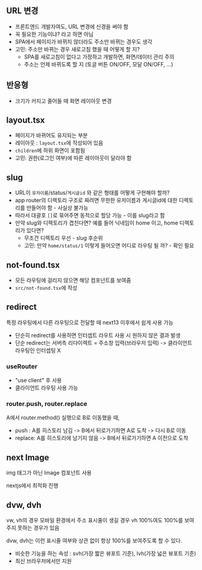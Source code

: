 ## URL 변경

- 프론트엔드 개발자여도, URL 변경에 신경을 써야 함
- 꼭 필요한 기능이냐? 라고 하면 아님
- SPA에서 페이지가 바뀌지 않더라도 주소만 바뀌는 경우도 생각
- 고민: 주소만 바뀌는 경우 새로고침 했을 때 어떻게 할 지?
	- SPA를 새로고침이 없다고 가정하고 개발하면, 화면/데이터 관리 주의
	- 주소는 언제 바뀌도록 할 지 (토글 버튼 ON/OFF, 모달 ON/OFF, ...)
## 반응형

- 크기가 커지고 줄어들 때 화면 레이아웃 변경

## layout.tsx

- 페이지가 바뀌어도 유지되는 부분
- 레이아웃 : `layout.tsx`에 작성되어 있음
- `children`에 하위 화면이 포함됨
- 고민: 권한(로그인 여부)에 따른 레이아웃이 달라야 함
## slug

- URL이 `유저이름`/status/`게시글id` 와 같은 형태를 어떻게 구현해야 할까?
- app router의 디렉토리 구조로 짜려면 무한한 유저이름과 게시글id에 대한 디렉토리를 만들어야 함 - 사실상 불가능
- 따라서 대괄호 `[]`로 묶어주면 동적으로 할당 가능 - 이를 slug라고 함
- 만약 slug와 디렉토리가 겹친다면? 예를 들어 닉네임이 home 이고, home 디렉토리가 있다면?
	- 무조건 디렉토리 우선 - slug 후순위
	- 고민: 만약 `home/status/1` 이렇게 들어오면 어디로 라우팅 될 까? - 확인 필요

## not-found.tsx

- 모든 라우팅에 걸리지 않으면 해당 컴포넌트를 보여줌
- `src/not-found.tsx`에 작성

## redirect

특정 라우팅에서 다른 라우팅으로 전달할 때 next13 이후에서 쉽게 사용 가능

- 단순히 redirect를 사용하면 인터셉트 라우트 사용 시 원하지 않은 결과 발생
- 단순 redirect는 서버측 리다이렉트 = 주소창 입력(브라우저 입력) -> 클라이언트 라우팅인 인터셉팅 X

### useRouter

- "use client" 후 사용
- 클라이언트 라우팅 사용 가능

### router.push, router.replace

A에서 router.method() 실행으로 B로 이동했을 때,

- push : A를 히스토리 남김 -> B에서 뒤로가기하면 A로 도착 -> 다시 B로 이동
- replace: A를 히스토리에 남기지 않음 -> B에서 뒤로가기하면 A 이전으로 도착

## next Image

img 태그가 아닌 Image 컴포넌트 사용

nextjs에서 최적화 진행

## dvw, dvh

vw, vh의 경우 모바일 환경에서 주소 표시줄이 생길 경우 vh 100%여도 100%를 보여주지 못하는 경우가 있음

dvw, dvh는 이런 표시줄 여부와 상관 없이 항상 100%를 보여주도록 할 수 있다.

- 비슷한 기능을 하는 속성 : svh(가장 짧은 뷰포트 기준), lvh(가장 넓은 뷰포트 기준)
- 최신 브라우저에서만 지원
